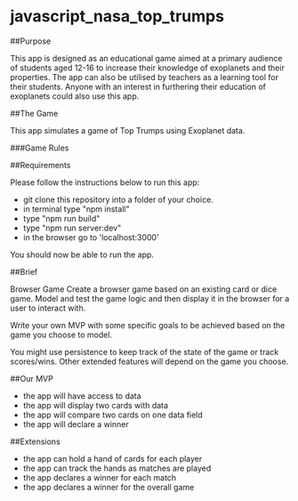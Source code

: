 # javascript_nasa_top_trumps

##Purpose

This app is designed as an educational game aimed at a primary audience of students aged 12-16 to increase their knowledge of exoplanets and their properties.
The app can also be utilised by teachers as a learning tool for their students. Anyone with an interest in furthering their education of exoplanets could also use this app.

##The Game

This app simulates a game of Top Trumps using Exoplanet data.

###Game Rules

##Requirements

Please follow the instructions below to run this app:

- git clone this repository into a folder of your choice.
- in terminal type "npm install"
- type "npm run build"
- type "npm run server:dev"
- in the browser go to 'localhost:3000'

You should now be able to run the app.

##Brief

Browser Game
Create a browser game based on an existing card or dice game. Model and test the game logic and then display it in the browser for a user to interact with.

Write your own MVP with some specific goals to be achieved based on the game you choose to model.

You might use persistence to keep track of the state of the game or track scores/wins. Other extended features will depend on the game you choose.

##Our MVP

- the app will have access to data
- the app will display two cards with data
- the app will compare two cards on one data field
- the app will declare a winner


##Extensions

- the app can hold a hand of cards for each player
- the app can track the hands as matches are played
- the app declares a winner for each match
- the app declares a winner for the overall game
